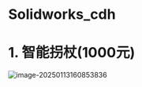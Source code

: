 # Solidworks_cdh
 # 1. 智能拐杖(1000元)

![image-20250113160853836](../../../AppData/Roaming/Typora/typora-user-images/image-20250113160853836.png)
